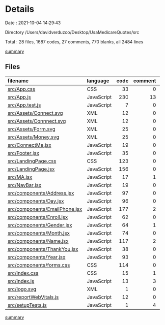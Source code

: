 # Details

Date : 2021-10-04 14:29:43

Directory /Users/davidverduzco/Desktop/UsaMedicareQuotes/src

Total : 28 files,  1687 codes, 27 comments, 770 blanks, all 2484 lines

[summary](results.md)

## Files
| filename | language | code | comment | blank | total |
| :--- | :--- | ---: | ---: | ---: | ---: |
| [src/App.css](/src/App.css) | CSS | 33 | 0 | 6 | 39 |
| [src/App.js](/src/App.js) | JavaScript | 230 | 13 | 49 | 292 |
| [src/App.test.js](/src/App.test.js) | JavaScript | 7 | 0 | 2 | 9 |
| [src/Assets/Connect.svg](/src/Assets/Connect.svg) | XML | 12 | 0 | 1 | 13 |
| [src/Assets/Connnect.svg](/src/Assets/Connnect.svg) | XML | 12 | 0 | 1 | 13 |
| [src/Assets/Form.svg](/src/Assets/Form.svg) | XML | 25 | 0 | 1 | 26 |
| [src/Assets/Money.svg](/src/Assets/Money.svg) | XML | 25 | 0 | 1 | 26 |
| [src/ConnectMe.jsx](/src/ConnectMe.jsx) | JavaScript | 19 | 0 | 12 | 31 |
| [src/Footer.jsx](/src/Footer.jsx) | JavaScript | 35 | 0 | 11 | 46 |
| [src/LandingPage.css](/src/LandingPage.css) | CSS | 123 | 0 | 39 | 162 |
| [src/LandingPage.jsx](/src/LandingPage.jsx) | JavaScript | 156 | 0 | 52 | 208 |
| [src/MA.jsx](/src/MA.jsx) | JavaScript | 17 | 1 | 18 | 36 |
| [src/NavBar.jsx](/src/NavBar.jsx) | JavaScript | 19 | 0 | 8 | 27 |
| [src/components/Address.jsx](/src/components/Address.jsx) | JavaScript | 97 | 0 | 46 | 143 |
| [src/components/Day.jsx](/src/components/Day.jsx) | JavaScript | 96 | 0 | 73 | 169 |
| [src/components/EmailPhone.jsx](/src/components/EmailPhone.jsx) | JavaScript | 177 | 2 | 105 | 284 |
| [src/components/Enroll.jsx](/src/components/Enroll.jsx) | JavaScript | 62 | 0 | 36 | 98 |
| [src/components/Gender.jsx](/src/components/Gender.jsx) | JavaScript | 64 | 1 | 49 | 114 |
| [src/components/Month.jsx](/src/components/Month.jsx) | JavaScript | 74 | 0 | 58 | 132 |
| [src/components/Name.jsx](/src/components/Name.jsx) | JavaScript | 117 | 2 | 70 | 189 |
| [src/components/ThankYou.jsx](/src/components/ThankYou.jsx) | JavaScript | 38 | 0 | 22 | 60 |
| [src/components/Year.jsx](/src/components/Year.jsx) | JavaScript | 93 | 0 | 56 | 149 |
| [src/components/forms.css](/src/components/forms.css) | CSS | 114 | 0 | 45 | 159 |
| [src/index.css](/src/index.css) | CSS | 15 | 1 | 3 | 19 |
| [src/index.js](/src/index.js) | JavaScript | 13 | 3 | 3 | 19 |
| [src/logo.svg](/src/logo.svg) | XML | 1 | 0 | 0 | 1 |
| [src/reportWebVitals.js](/src/reportWebVitals.js) | JavaScript | 12 | 0 | 2 | 14 |
| [src/setupTests.js](/src/setupTests.js) | JavaScript | 1 | 4 | 1 | 6 |

[summary](results.md)